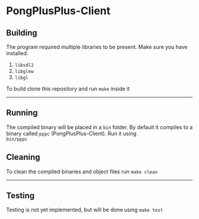 PongPlusPlus-Client
===================

## Building ##
The program required multiple libraries to be present. Make sure you have installed:
1. `libsdl2`
2. `libglew`
3. `libgl`

To build clone this repository and run `make` inside it

---

## Running ##
The compiled binary will be placed in a `bin` folder. By default it compiles
to a binary called `pppc` (PongPlusPlus-Client). Run it using  
`bin/pppc`

## Cleaning ##
To clean the compiled binaries and object files run `make clean`

---

## Testing ##
Testing is not yet implemented, but will be done using `make test`
